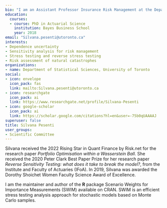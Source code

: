 ```yaml
---
bio: "I am an Assistant Professor Insurance Risk Management at the Department of Statistical Sciences at the University of Toronto. My research interests include sensitivity analysis for risk management and risk assessment of extreme events such as insurable natural catastrophes."
education:
  courses:
  - course: PhD in Actuarial Science
    institution: Bayes Business School
    year: 2018
email: "Silvana.pesenti@utoronto.ca"
interests:
- Dependence uncertainty
- Sensitivity analysis for risk management
- Stress testing and reverse stress testing
- Risk assessment of natural catastrophes
organizations:
- name: Department of Statistical Sciences, University of Toronto
social:
- icon: envelope
  icon_pack: fas
  link: mailto:Silvana.pesenti@utoronto.ca
- icon: researchgate
  icon_pack: ai
  link: https://www.researchgate.net/profile/Silvana-Pesenti
- icon: google-scholar
  icon_pack: ai
  link: https://scholar.google.com/citations?hl=en&user=-75b0qUAAAAJ
superuser: false
title: Silvana Pesenti
user_groups:
- Scientific Committee
---
```


Silvana received the 2022 Rising Star in Quant Finance by Risk.net for the research paper *Portfolio Optimisation within a Wasserstein Ball*. She received the 2020 Peter Clark Best Paper Prize for her research paper *Reverse Sensitivity Testing: what does it take to break the model?*,  from the Institute and Faculty of Actuaries (IFoA). In 2019, Silvana was awarded the Dorothy Shoichet Women Faculty Science Award of Excellence.

I am the maintainer and author of the **R** package Scenario Weights for Importance Measurements (SWIM) available on CRAN. SWIM is an efficient stress testing analysis approach for stochastic models based on Monte Carlo samples.

